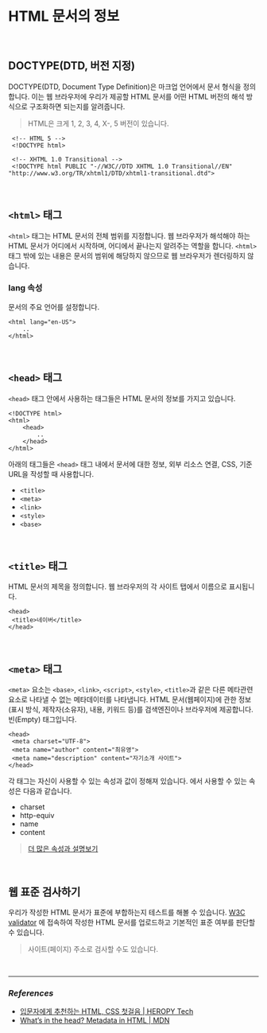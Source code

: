 # HTML 문서의 정보

<br />

## DOCTYPE(DTD, 버전 지정)
DOCTYPE(DTD, Document Type Definition)은 마크업 언어에서 문서 형식을 정의합니다.
이는 웹 브라우저에 우리가 제공할 HTML 문서를 어떤 HTML 버전의 해석 방식으로 구조화하면 되는지를 알려줍니다.
> HTML은 크게 1, 2, 3, 4, X-, 5 버전이 있습니다.
```
 <!-- HTML 5 -->
 <!DOCTYPE html>
 
 <!-- XHTML 1.0 Transitional -->
 <!DOCTYPE html PUBLIC "-//W3C//DTD XHTML 1.0 Transitional//EN" "http://www.w3.org/TR/xhtml1/DTD/xhtml1-transitional.dtd">
```

<br/>

## `<html>` 태그
`<html>` 태그는 HTML 문서의 전체 범위를 지정합니다. 웹 브라우저가 해석해야 하는 HTML 문서가 어디에서 시작하며, 어디에서 끝나는지 알려주는 역할을 합니다.
`<html>` 태그 밖에 있는 내용은 문서의 범위에 해당하지 않으므로 웹 브라우저가 렌더링하지 않습니다.

### lang 속성
문서의 주요 언어를 설정합니다. 
```
<html lang="en-US">
	..
</html>
```

<br />

## `<head>` 태그
`<head>` 태그 안에서 사용하는 태그들은 HTML 문서의 정보를 가지고 있습니다.
```
<!DOCTYPE html>
<html>
	<head>
		..
	</head>
</html>
```
아래의 태그들은 `<head>` 태그 내에서 문서에 대한 정보, 외부 리소스 연결, CSS, 기준 URL을 작성할 때 사용합니다.
- `<title>`
- `<meta>`
- `<link>`
- `<style>`
- `<base>`

<br />

## `<title>` 태그
HTML 문서의 제목을 정의합니다.
웹 브라우저의 각 사이트 탭에서 이름으로 표시됩니다.
```
<head>
 <title>네이버</title>
</head>
```

<br />

## `<meta>` 태그
`<meta>` 요소는 `<base>`, `<link>`, `<script>`, `<style>`, `<title>`과 같은 다른 메타관련 요소로 나타낼 수 없는 메타데이터를 나타냅니다.
HTML 문서(웹페이지)에 관한 정보(표시 방식, 제작자(소유자), 내용, 키워드 등)를 검색엔진이나 브라우저에 제공합니다.
빈(Empty) 태그입니다.
```
<head>
 <meta charset="UTF-8">
 <meta name="author" content="최유영">
 <meta name="description" content="자기소개 사이트">
</head>
``` 
각 태그는 자신이 사용할 수 있는 속성과 값이 정해져 있습니다. <meta>에서 사용할 수 있는 속성은 다음과 같습니다.
- charset
- http-equiv
- name
- content
> [더 많은 속성과 설명보기](https://developer.mozilla.org/en-US/docs/Web/HTML/Element/meta)

<br />

## 웹 표준 검사하기
우리가 작성한 HTML 문서가 표준에 부합하는지 테스트를 해볼 수 있습니다. [W3C validator](https://validator.w3.org/#validate_by_upload)
에 접속하여 작성한 HTML 문서를 업로드하고 기본적인 표준 여부를 판단할 수 있습니다.
> 사이트(페이지) 주소로 검사할 수도 있습니다.

<br />

***
### _References_
- [입문자에게 추천하는 HTML, CSS 첫걸음 | HEROPY Tech](https://heropy.blog/2019/04/24/html-css-starter/)
- [What’s in the head? Metadata in HTML | MDN](https://developer.mozilla.org/en-US/docs/Learn/HTML/Introduction_to_HTML/The_head_metadata_in_HTML)
